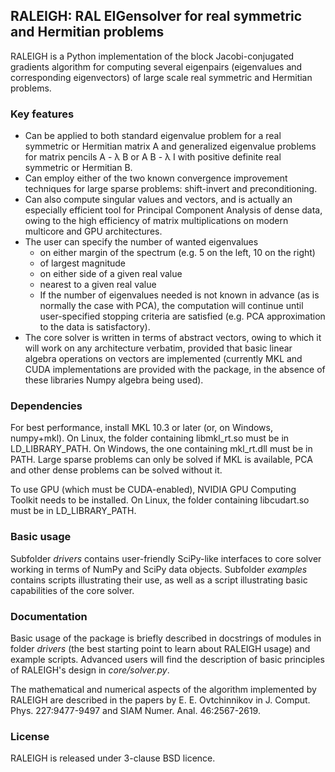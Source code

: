 ## RALEIGH: RAL EIGensolver for real symmetric and Hermitian problems

RALEIGH is a Python implementation of the block Jacobi-conjugated gradients algorithm for computing several eigenpairs (eigenvalues and corresponding eigenvectors) of large scale real symmetric and Hermitian problems. 

### Key features

* Can be applied to both standard eigenvalue problem for a real symmetric or Hermitian matrix A and generalized eigenvalue problems for matrix pencils A - &lambda; B or A B - &lambda; I with positive definite real symmetric or Hermitian B.
* Can employ either of the two known convergence improvement techniques for large sparse problems: shift-invert and preconditioning.
* Can also compute singular values and vectors, and is actually an especially efficient tool for Principal Component Analysis of dense data, owing to the high efficiency of matrix multiplications on modern multicore and GPU architectures.
* The user can specify the number of wanted eigenvalues
	- on either margin of the spectrum (e.g. 5 on the left, 10 on the right)
	- of largest magnitude
	- on either side of a given real value
	- nearest to a given real value
	- If the number of eigenvalues needed is not known in advance (as is normally the case with PCA), the computation will continue until user-specified stopping criteria are satisfied (e.g. PCA approximation to the data is satisfactory).
* The core solver is written in terms of abstract vectors, owing to which it will work on any architecture verbatim, provided that basic linear algebra operations on vectors are implemented (currently MKL and CUDA implementations are provided with the package, in the absence of these libraries Numpy algebra being used).

### Dependencies

For best performance, install MKL 10.3 or later (or, on Windows, numpy+mkl). On Linux, the folder containing libmkl_rt.so must be in LD_LIBRARY_PATH. On Windows, the one containing mkl_rt.dll must be in PATH. Large sparse problems can only be solved if MKL is available, PCA and other dense problems can be solved without it.

To use GPU (which must be CUDA-enabled), NVIDIA GPU Computing Toolkit needs to be installed. On Linux, the folder containing libcudart.so must be in LD_LIBRARY_PATH.

### Basic usage

Subfolder _drivers_ contains user-friendly SciPy-like interfaces to core solver working in terms of NumPy and SciPy data objects. Subfolder _examples_ contains scripts illustrating their use, as well as a script illustrating basic capabilities of the core solver.

### Documentation

Basic usage of the package is briefly described in docstrings of modules in folder _drivers_ (the best starting point to learn about RALEIGH usage) and example scripts. Advanced users will find the description of basic principles of RALEIGH's design in _core/solver.py_.

The mathematical and numerical aspects of the algorithm implemented by RALEIGH are described in the papers by E. E. Ovtchinnikov in J. Comput. Phys. 227:9477-9497 and SIAM Numer. Anal. 46:2567-2619.

### License

RALEIGH is released under 3-clause BSD licence.
